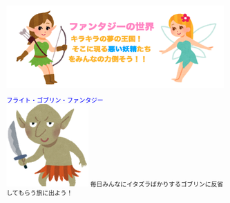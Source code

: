 <img src="fun.png" width="800" height="190"/>

<font color="blue">フライト・ゴブリン・ファンタジー</font><br>
<img src="gob.png" width="190" height="190"/>
毎日みんなにイタズラばかりするゴブリンに反省してもらう旅に出よう！
